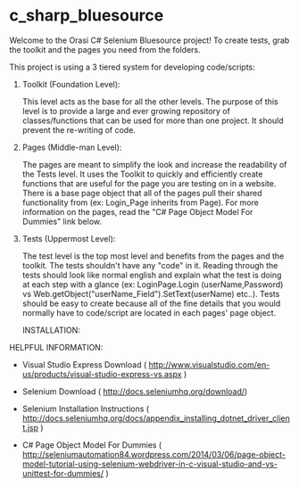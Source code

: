 c_sharp_bluesource
==================
Welcome to the Orasi C# Selenium Bluesource project!  To create tests, grab the toolkit and the pages you need from the folders.  

This project is using a 3 tiered system for developing code/scripts:

  1) Toolkit (Foundation Level):
  
      This level acts as the base for all the other levels.  The purpose of this level is to provide a large and ever
      growing repository of classes/functions that can be used for more than one project.  It should prevent the 
      re-writing of code.
  
  2) Pages (Middle-man Level):
  
      The pages are meant to simplify the look and increase the readability of the Tests level.  It uses the Toolkit to
      quickly and efficiently create functions that are useful for the page you are testing on in a website.  There is a
      base page object that all of the pages pull their shared functionality from (ex: Login_Page inherits from Page).
      For more information on the pages, read the "C# Page Object Model For Dummies" link below.
  
  3) Tests (Uppermost Level):
  
      The test level is the top most level and benefits from the pages and the toolkit.  The tests shouldn't have any 
      "code" in it.  Reading through the tests should look like normal english and explain what the test is doing at
      each step with a glance (ex: LoginPage.Login (userName,Password) vs Web.getObject("userName_Field").SetText(userName) etc..).
      Tests should be easy to create because all of the fine details that you would normally have to code/script
      are located in each pages' page object.
      
      
      INSTALLATION:
      
      
      
HELPFUL INFORMATION:

  * Visual Studio Express Download ( http://www.visualstudio.com/en-us/products/visual-studio-express-vs.aspx )

  * Selenium Download ( http://docs.seleniumhq.org/download/)

  * Selenium Installation Instructions ( http://docs.seleniumhq.org/docs/appendix_installing_dotnet_driver_client.jsp )

  * C# Page Object Model For Dummies ( http://seleniumautomation84.wordpress.com/2014/03/06/page-object-model-tutorial-using-selenium-webdriver-in-c-visual-studio-and-vs-unittest-for-dummies/ )
